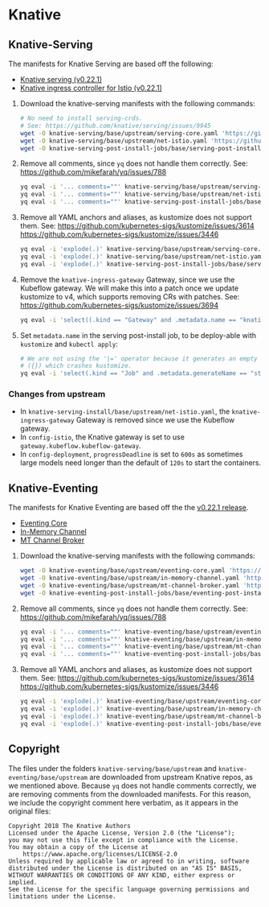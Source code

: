 # Knative

## Knative-Serving

The manifests for Knative Serving are based off the following:

  - [Knative serving (v0.22.1)](https://github.com/knative/serving/releases/download/v0.22.1/serving-core.yaml)
  - [Knative ingress controller for Istio (v0.22.1)](https://github.com/knative-sandbox/net-istio/releases/download/v0.22.1/net-istio.yaml)


1. Download the knative-serving manifests with the following commands:

    ```sh
    # No need to install serving-crds.
    # See: https://github.com/knative/serving/issues/9945
    wget -O knative-serving/base/upstream/serving-core.yaml 'https://github.com/knative/serving/releases/download/v0.22.1/serving-core.yaml'
    wget -O knative-serving/base/upstream/net-istio.yaml 'https://github.com/knative-sandbox/net-istio/releases/download/v0.22.1/net-istio.yaml'
    wget -O knative-serving-post-install-jobs/base/serving-post-install-jobs.yaml https://github.com/knative/serving/releases/download/v0.22.1/serving-post-install-jobs.yaml
    ```

1. Remove all comments, since `yq` does not handle them correctly. See:
   https://github.com/mikefarah/yq/issues/788

    ```sh
    yq eval -i '... comments=""' knative-serving/base/upstream/serving-core.yaml
    yq eval -i '... comments=""' knative-serving/base/upstream/net-istio.yaml
    yq eval -i '... comments=""' knative-serving-post-install-jobs/base/serving-post-install-jobs.yaml
    ```

1. Remove all YAML anchors and aliases, as kustomize does not support them. See:
   https://github.com/kubernetes-sigs/kustomize/issues/3614
   https://github.com/kubernetes-sigs/kustomize/issues/3446

    ```sh
    yq eval -i 'explode(.)' knative-serving/base/upstream/serving-core.yaml
    yq eval -i 'explode(.)' knative-serving/base/upstream/net-istio.yaml
    yq eval -i 'explode(.)' knative-serving-post-install-jobs/base/serving-post-install-jobs.yaml
    ```

1. Remove the `knative-ingress-gateway` Gateway, since we use the Kubeflow
   gateway. We will make this into a patch once we update kustomize to v4,
   which supports removing CRs with patches. See:
   https://github.com/kubernetes-sigs/kustomize/issues/3694

    ```sh
    yq eval -i 'select((.kind == "Gateway" and .metadata.name == "knative-ingress-gateway") | not)' knative-serving/base/upstream/net-istio.yaml
    ```

1. Set `metadata.name` in the serving post-install job, to be deploy-able with
   `kustomize` and `kubectl apply`:

    ```sh
    # We are not using the '|=' operator because it generates an empty object
    # ({}) which crashes kustomize.
    yq eval -i 'select(.kind == "Job" and .metadata.generateName == "storage-version-migration-serving-") | .metadata.name = "storage-version-migration-serving"' knative-serving-post-install-jobs/base/serving-post-install-jobs.yaml
    ```

### Changes from upstream

- In `knative-serving-install/base/upstream/net-istio.yaml`, the `knative-ingress-gateway` Gateway is removed since we use the Kubeflow gateway.
- In `config-istio`, the Knative gateway is set to use `gateway.kubeflow.kubeflow-gateway`.
- In `config-deployment`, `progressDeadline` is set to `600s` as sometimes large models need longer than
  the default of `120s` to start the containers.

## Knative-Eventing

The manifests for Knative Eventing are based off the the [v0.22.1 release](https://github.com/knative/eventing/releases/tag/v0.22.1).

  - [Eventing Core](https://github.com/knative/eventing/releases/download/v0.22.1/eventing-core.yaml)
  - [In-Memory Channel](https://github.com/knative/eventing/releases/download/v0.22.1/in-memory-channel.yaml)
  - [MT Channel Broker](https://github.com/knative/eventing/releases/download/v0.22.1/mt-channel-broker.yaml)


1. Download the knative-serving manifests with the following commands:

    ```sh
    wget -O knative-eventing/base/upstream/eventing-core.yaml 'https://github.com/knative/eventing/releases/download/v0.22.1/eventing-core.yaml'
    wget -O knative-eventing/base/upstream/in-memory-channel.yaml 'https://github.com/knative/eventing/releases/download/v0.22.1/in-memory-channel.yaml'
    wget -O knative-eventing/base/upstream/mt-channel-broker.yaml 'https://github.com/knative/eventing/releases/download/v0.22.1/mt-channel-broker.yaml'
    wget -O knative-eventing-post-install-jobs/base/eventing-post-install-jobs.yaml https://github.com/knative/eventing/releases/download/v0.22.1/eventing-post-install-jobs.yaml
    ```

1. Remove all comments, since `yq` does not handle them correctly. See:
   https://github.com/mikefarah/yq/issues/788

    ```sh
    yq eval -i '... comments=""' knative-eventing/base/upstream/eventing-core.yaml
    yq eval -i '... comments=""' knative-eventing/base/upstream/in-memory-channel.yaml
    yq eval -i '... comments=""' knative-eventing/base/upstream/mt-channel-broker.yaml
    yq eval -i '... comments=""' knative-eventing-post-install-jobs/base/eventing-post-install-jobs.yaml
    ```

1. Remove all YAML anchors and aliases, as kustomize does not support them. See:
   https://github.com/kubernetes-sigs/kustomize/issues/3614
   https://github.com/kubernetes-sigs/kustomize/issues/3446

    ```sh
    yq eval -i 'explode(.)' knative-eventing/base/upstream/eventing-core.yaml
    yq eval -i 'explode(.)' knative-eventing/base/upstream/in-memory-channel.yaml
    yq eval -i 'explode(.)' knative-eventing/base/upstream/mt-channel-broker.yaml
    yq eval -i 'explode(.)' knative-eventing-post-install-jobs/base/eventing-post-install-jobs.yaml
    ```

## Copyright

The files under the folders `knative-serving/base/upstream` and
`knative-eventing/base/upstream` are downloaded from upstream Knative repos, as
we mentioned above.
Because `yq` does not handle comments correctly, we are removing comments from
the downloaded manifests. For this reason, we include the copyright comment
here verbatim, as it appears in the original files:

```
Copyright 2018 The Knative Authors
Licensed under the Apache License, Version 2.0 (the "License");
you may not use this file except in compliance with the License.
You may obtain a copy of the License at
    https://www.apache.org/licenses/LICENSE-2.0
Unless required by applicable law or agreed to in writing, software
distributed under the License is distributed on an "AS IS" BASIS,
WITHOUT WARRANTIES OR CONDITIONS OF ANY KIND, either express or implied.
See the License for the specific language governing permissions and
limitations under the License.
```
